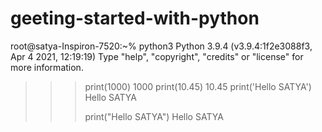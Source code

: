 # geeting-started-with-python
root@satya-Inspiron-7520:~% python3
Python 3.9.4 (v3.9.4:1f2e3088f3, Apr  4 2021, 12:19:19) 
Type "help", "copyright", "credits" or "license" for more information.
>>> 
>>> print(1000)
1000
>>> print(10.45)
10.45
>>> print('Hello SATYA')
Hello SATYA
>>> 
>>> print("Hello SATYA")
Hello SATYA
>>> 

